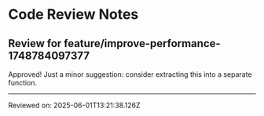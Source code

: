 # Code Review Notes

## Review for feature/improve-performance-1748784097377

Approved! Just a minor suggestion: consider extracting this into a separate function.

---
Reviewed on: 2025-06-01T13:21:38.126Z